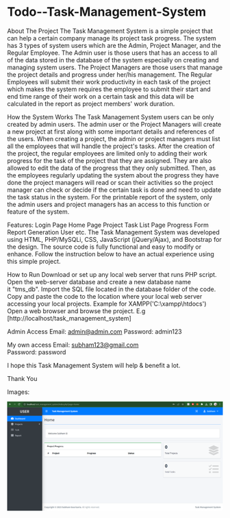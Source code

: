 # Todo--Task-Management-System

About The Project
The Task Management System is a simple project that can help a certain company manage its project task progress. The system has 3 types of system users which are the Admin, Project Manager, and the Regular Employee. The Admin user is those users that has an access to all of the data stored in the database of the system especially on creating and managing system users. The Project Managers are those users that manage the project details and progress under her/his management. The Regular Employees will submit their work productivity in each task of the project which makes the system requires the employee to submit their start and end time range of their work on a certain task and this data will be calculated in the report as project members' work duration.

How the System Works
The Task Management System users can be only created by admin users. The admin user or the Project Managers will create a new project at first along with some important details and references of the users. When creating a project, the admin or project managers must list all the employees that will handle the project's tasks. After the creation of the project, the regular employees are limited only to adding their work progress for the task of the project that they are assigned. They are also allowed to edit the data of the progress that they only submitted. Then, as the employees regularly updating the system about the progress they have done the project managers will read or scan their activities so the project manager can check or decide if the certain task is done and need to update the task status in the system. For the printable report of the system, only the admin users and project managers has an access to this function or feature of the system.

Features:
Login Page
Home Page
Project 
Task List Page
Progress Form
Report Generation
User
etc.
The Task Management System was developed using HTML, PHP/MySQLi, CSS, JavaScript (jQuery/Ajax), and Bootstrap for the design. The source code is fully functional and easy to modify or enhance. Follow the instruction below to have an actual experience using this simple project.

How to Run
Download or set up any local web server that runs PHP script.
Open the web-server database and create a new database name it "tms_db".
Import the SQL file located in the database folder of the code.
Copy and paste the code to the location where your local web server accessing your local projects. Example for XAMPP('C:\xampp\htdocs')
Open a web browser and browse the project. E.g [http://localhost/task_management_system]

Admin Access
Email: admin@admin.com
Password: admin123

My own access
Email: subham123@gmail.com  
Password: password

I hope this Task Management System will help & benefit a lot.

Thank You

Images:

<div align="center">
  <img alt="ss1" src="./assets/ss1.png" />
</div>
